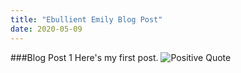 ```yaml
---
title: "Ebullient Emily Blog Post"
date: 2020-05-09
---
```


###Blog Post 1
Here's my first post.
![Positive Quote](https://c8.alamy.com/comp/RTD6BP/success-quote-stay-positive-work-hard-make-it-happen-RTD6BP.jpg)
